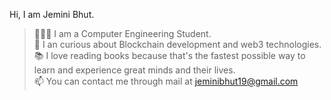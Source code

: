 <!--
**jemini-bhut/jemini-bhut** is a ✨ _special_ ✨ repository because its `README.md` (this file) appears on your GitHub profile.

Here are some ideas to get you started:

- 🔭 I’m currently working on ...
- 🌱 I’m currently learning ...
- 👯 I’m looking to collaborate on ...
- 🤔 I’m looking for help with ...
- 💬 Ask me about ...
- 📫 How to reach me: ...
- 😄 Pronouns: ...
- ⚡ Fun fact: ...
-->

Hi, I am Jemini Bhut.

> 👩🏽‍💻 I am a Computer Engineering Student. </br>
> 🧠 I an curious about Blockchain development and web3 technologies. </br>
> 📚 I love reading books because that's the fastest possible way to learn and experience great minds and their lives. </br>
> 📫 You can contact me through mail at jeminibhut19@gmail.com
